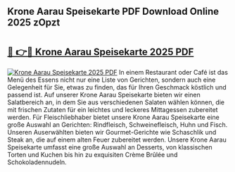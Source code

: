 ## Krone Aarau Speisekarte PDF Download Online 2025 zOpzt

# <h2><a href="http://gc8l6cr.nevu.top/?p=Krone+Aarau+Speisekarte">🔗 👉🔴 Krone Aarau Speisekarte 2025 PDF</a></h2>

[![Krone Aarau Speisekarte 2025 PDF](https://i.imgur.com/dBaPXMq.png)](http://gc8l6cr.nevu.top/?p=Krone+Aarau+Speisekarte)
In einem Restaurant oder Café ist das Menü des Essens nicht nur eine Liste von Gerichten, sondern auch eine Gelegenheit für Sie, etwas zu finden, das für Ihren Geschmack köstlich und passend ist. Auf unserer Krone Aarau Speisekarte bieten wir einen Salatbereich an, in dem Sie aus verschiedenen Salaten wählen können, die mit frischen Zutaten für ein leichtes und leckeres Mittagessen zubereitet werden. Für Fleischliebhaber bietet unsere Krone Aarau Speisekarte eine große Auswahl an Gerichten: Rindfleisch, Schweinefleisch, Huhn und Fisch. Unseren Auserwählten bieten wir Gourmet-Gerichte wie Schaschlik und Steak an, die auf einem alten Feuer zubereitet werden. Unsere Krone Aarau Speisekarte umfasst eine große Auswahl an Desserts, von klassischen Torten und Kuchen bis hin zu exquisiten Crème Brûlée und Schokoladennudeln.
